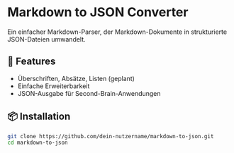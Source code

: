 # Markdown to JSON Converter

Ein einfacher Markdown-Parser, der Markdown-Dokumente in strukturierte JSON-Dateien umwandelt.

## 🔧 Features

- Überschriften, Absätze, Listen (geplant)
- Einfache Erweiterbarkeit
- JSON-Ausgabe für Second-Brain-Anwendungen

## 📦 Installation

```bash
git clone https://github.com/dein-nutzername/markdown-to-json.git
cd markdown-to-json